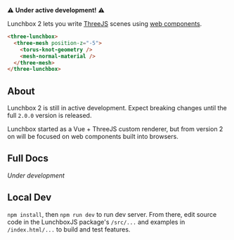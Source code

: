 ⚠️ **Under active development!** ⚠️

Lunchbox 2 lets you write [ThreeJS](https://threejs.org/) scenes using [web components](https://developer.mozilla.org/en-US/docs/Web/API/Web_components).

```html
<three-lunchbox>
  <three-mesh position-z="-5">
    <torus-knot-geometry />
    <mesh-normal-material />
  </three-mesh>
</three-lunchbox>
```

## About

Lunchbox 2 is still in active development. Expect breaking changes until the full `2.0.0` version is released.

Lunchbox started as a Vue + ThreeJS custom renderer, but from version 2 on will be focused on web components built into browsers.

## Full Docs

_Under development_

## Local Dev

`npm install`, then `npm run dev` to run dev server. From there, edit source code in the LunchboxJS package's `/src/...` and examples in `/index.html/...` to build and test features.

